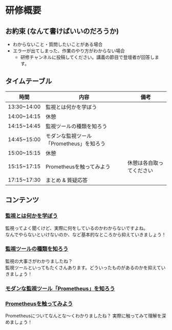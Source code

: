 # 研修概要

## お約束 (なんて書けばいいのだろうか)

- わからないこと・質問したいことがある場合
- エラーが出てしまった、作業のやり方がわからない場合
  - 研修チャンネルに投稿してください。講義の節目で登壇者が回答します。

## タイムテーブル

| 時間            | 内容                        |  備考            |
| ------------- | ------------------------- | ------------ |
| 13:30~14:00 | 監視とは何かを学ぼう                |              |
| 14:00~14:15 | 休憩                        |              |
| 14:15~14:45 | 監視ツールの種類を知ろう              |              |
| 14:45~15:00 | モダンな監視ツール「Prometheus」を知ろう |              |
| 15:00~15:15 | 休憩                        |              |
| 15:15~17:15 | Prometheusを触ってみよう         | 休憩は各自取ってください |
| 17:15~17:30 | まとめ & 質疑応答                |              |

## コンテンツ

### [監視とは何かを学ぼう](http://ページリンクをあとで正しくする)

監視ってよく聞くけど、実際に何をしているのかわからないですよね。  
なんでやらないといけないのか、など基本的なところから抑えていきましょう！

### [監視ツールの種類を知ろう](http://ページリンクをあとで正しくする)

監視の大事さがわかりましたね？  
監視ツールといってもたくさんあります。どういったものがあるのかを抑えていきましょう！

### [モダンな監視ツール「Prometheus」を知ろう](http://ページリンクをあとで正しくする)



### [Prometheusを触ってみよう](http://ページリンクをあとで正しくする)

Prometheusについてなんとな〜くわかりましたね？
実際に触ってみて理解を深めましょう！
